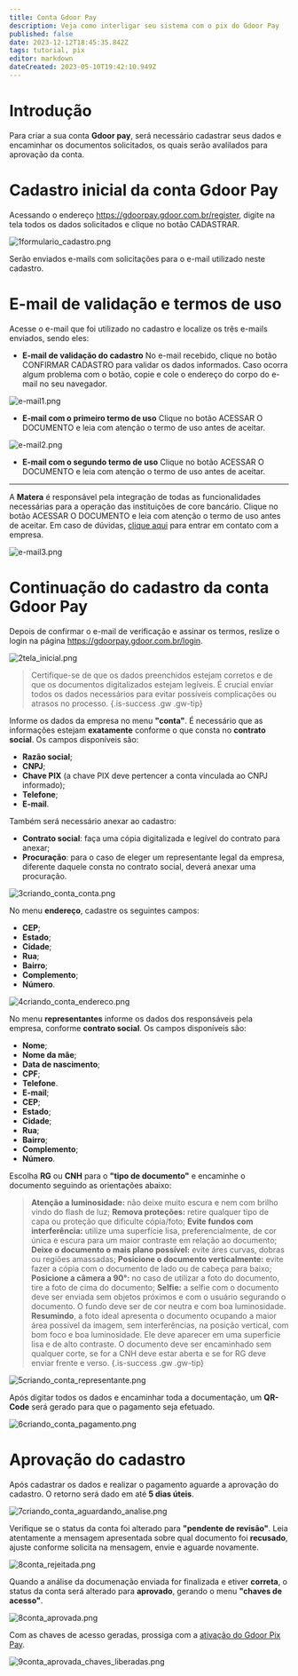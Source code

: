 ```yaml
---
title: Conta Gdoor Pay
description: Veja como interligar seu sistema com o pix do Gdoor Pay
published: false
date: 2023-12-12T18:45:35.842Z
tags: tutorial, pix
editor: markdown
dateCreated: 2023-05-10T19:42:10.949Z
---
```


# Introdução

Para criar a sua conta **Gdoor pay**, será necessário cadastrar seus dados e encaminhar os documentos solicitados, os quais serão avalilados para aprovação da conta.

# Cadastro inicial da conta Gdoor Pay

Acessando o endereço https://gdoorpay.gdoor.com.br/register, digite na tela todos os dados solicitados e clique no botão <span class="mat-button mat-accent">CADASTRAR</span>.

![1formulario_cadastro.png](/config/ferramentas/conta-gdoor-pay/1formulario_cadastro.png)

Serão enviados e-mails com solicitações para o e-mail utilizado neste cadastro.


# E-mail de validação e termos de uso
Acesse o e-mail que foi utilizado no cadastro e localize os três e-mails enviados, sendo eles:
- **E-mail de validação do cadastro**
No e-mail recebido, clique no botão <span class="mat-button mat-accent">CONFIRMAR CADASTRO</span> para validar os dados informados. Caso ocorra algum problema com o botão, copie e cole o endereço do corpo do e-mail no seu navegador.

![e-mail1.png](/config/ferramentas/conta-gdoor-pay/e-mail1.png)

- **E-mail com o primeiro termo de uso**
Clique no botão <span class="mat-button mat-accent">ACESSAR O DOCUMENTO</span> e leia com atenção o termo de uso antes de aceitar. 

![e-mail2.png](/config/ferramentas/conta-gdoor-pay/e-mail2.png)



- **E-mail com o segundo termo de uso**
Clique no botão <span class="mat-button mat-accent">ACESSAR O DOCUMENTO</span> e leia com atenção o termo de uso antes de aceitar. 
----------------------------
A **Matera** é responsável pela integração de todas as funcionalidades necessárias para a operação das instituições de core bancário. Clique no botão <span class="mat-button mat-accent">ACESSAR O DOCUMENTO</span> e leia com atenção o termo de uso antes de aceitar. Em caso de dúvidas, [clique aqui](https://www.matera.com.br/fale-conosco) para entrar em contato com a empresa. 

![e-mail3.png](/config/ferramentas/conta-gdoor-pay/e-mail3.png)

# Continuação do cadastro da conta Gdoor Pay
Depois de confirmar o e-mail de verificação e assinar os termos, reslize o login na página https://gdoorpay.gdoor.com.br/login.

![2tela_inicial.png](/config/ferramentas/conta-gdoor-pay/2tela_inicial.png)

> Certifique-se de que os dados preenchidos estejam corretos e de que os documentos digitalizados estejam legíveis. É crucial enviar todos os dados necessários para evitar possíveis complicações ou atrasos no processo.
{.is-success .gw .gw-tip}

Informe os dados da empresa no menu **"conta"**. É necessário que as informações estejam **exatamente** conforme o que consta no **contrato social**. Os campos disponíveis são:

- **Razão social**;
- **CNPJ**;
- **Chave PIX** (a chave PIX deve pertencer a conta vinculada ao CNPJ informado);
- **Telefone**;
- **E-mail**.

Também será necessário anexar ao cadastro:
- **Contrato social**: faça uma cópia digitalizada e legível do contrato para anexar;
- **Procuração**: para o caso de eleger um representante legal da empresa, diferente daquele consta no contrato social, deverá anexar uma procuração.


![3criando_conta_conta.png](/config/ferramentas/conta-gdoor-pay/3criando_conta_conta.png)

No menu **endereço**, cadastre os seguintes campos:
- **CEP**;
- **Estado**;
- **Cidade**;
- **Rua**;
- **Bairro**;
- **Complemento**;
- **Número**.

![4criando_conta_endereco.png](/config/ferramentas/conta-gdoor-pay/4criando_conta_endereco.png)

No menu **representantes** informe os dados dos responsáveis pela empresa, conforme **contrato social**. Os campos disponíveis são:
- **Nome**;
- **Nome da mãe**;
- **Data de nascimento**;
- **CPF**;
- **Telefone**.
- **E-mail**;
- **CEP**;
- **Estado**;
- **Cidade**;
- **Rua**;
- **Bairro**;
- **Complemento**;
- **Número**.

Escolha **RG** ou **CNH** para o **"tipo de documento"** e encaminhe o documento seguindo as orientações abaixo: 

>**Atenção a luminosidade:** não deixe muito escura e nem com brilho vindo do flash de luz;
 **Remova proteções:** retire qualquer tipo de capa ou proteção que dificulte cópia/foto;
 **Evite fundos com interferência:** utilize uma superfície lisa, preferencialmente, de cor única e escura para um maior contraste em relação ao documento;
 **Deixe o documento o mais plano possível:** evite áres curvas, dobras ou regiões amassadas;
 **Posicione o documento verticalmente:** evite fazer a cópia com o documento de lado ou de cabeça para baixo;
 **Posicione a câmera a 90°:** no caso de utilizar a foto do documento, tire a foto de cima do documento;
 **Selfie:** a selfie com o documento deve ser enviada sem objetos próximos e com o usuário segurando o documento. O fundo deve ser de cor neutra e com boa luminosidade.
**Resumindo**, a foto ideal apresenta o documento ocupando a maior área possível da imagem, sem interferências, na posição vertical, com bom foco e boa luminosidade. Ele deve aparecer em uma superficie lisa e de alto contraste. O documento deve ser encaminhado sem qualquer corte, se for a CNH deve estar aberta e se for RG deve enviar frente e verso.
{.is-success .gw .gw-tip}



![5criando_conta_representante.png](/config/ferramentas/conta-gdoor-pay/5criando_conta_representante.png)


Após digitar todos os dados e encaminhar toda a documentação, um **QR-Code** será gerado para que o pagamento seja efetuado.

![6criando_conta_pagamento.png](/config/ferramentas/conta-gdoor-pay/6criando_conta_pagamento.png)


# Aprovação do cadastro
Após cadastrar os dados e realizar o pagamento aguarde a aprovação do cadastro. O retorno será dado em até **5 dias úteis**.

![7criando_conta_aguardando_analise.png](/config/ferramentas/conta-gdoor-pay/7criando_conta_aguardando_analise.png)

Verifique se o status da conta foi alterado para **"pendente de revisão"**. Leia atentamente a mensagem apresentada sobre qual documento foi **recusado**, ajuste conforme solicita na mensagem, envie e aguarde novamente.

![8conta_rejeitada.png](/config/ferramentas/conta-gdoor-pay/8conta_rejeitada.png)

Quando a análise da documenação enviada for finalizada e etiver **correta**, o status da conta será alterado para **aprovado**, gerando o menu **"chaves de acesso"**.

![8conta_aprovada.png](/config/ferramentas/conta-gdoor-pay/8conta_aprovada.png)

Com as chaves de acesso geradas, prossiga com a    [ativação do Gdoor Pix Pay](https://help.gdoorweb.com.br/pt-br/ferramentas/integracoes/gdoorpaypix).

![9conta_aprovada_chaves_liberadas.png](/config/ferramentas/conta-gdoor-pay/9conta_aprovada_chaves_liberadas.png)

